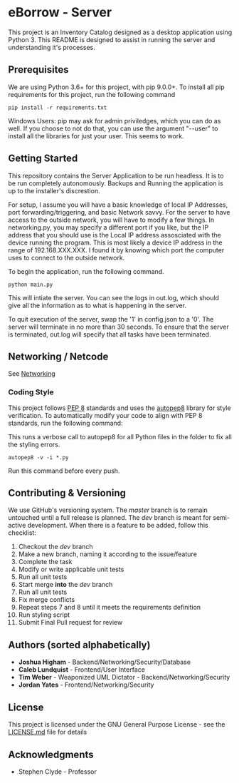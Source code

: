 # eBorrow - Server

This project is an Inventory Catalog designed as a desktop application using Python 3. This README is designed to assist in running the server and understanding it's processes.

## Prerequisites

We are using Python 3.6+ for this project, with pip 9.0.0+. To install all pip requirements for this project, run the following command
```
pip install -r requirements.txt
```

Windows Users: pip may ask for admin priviledges, which you can do as well. If you choose to not do that, you can use the argument "--user" to install all the libraries for just your user. This seems to work.


## Getting Started

This repository contains the Server Application to be run headless. It is to be run completely autonomously. Backups and Running the application is up to the installer's discrestion.

For setup, I assume you will have a basic knowledge of local IP Addresses, port forwarding/triggering, and basic Network savvy. For the server to have access to the outside network, you will have to modify a few things. In networking.py, you may specify a different port if you like, but the IP address that you should use is the Local IP address assosciated with the device running the program. This is most likely a device IP address in the range of 192.168.XXX.XXX. I found it by knowing which port the computer uses to connect to the outside network.

To begin the application, run the following command.
```
python main.py
```

This will intiate the server. You can see the logs in out.log, which should give all the information as to what is happening in the server.

To quit execution of the server, swap the '1' in config.json to a '0'. The server will terminate in no more than 30 seconds. To ensure that the server is terminated, out.log will specify that all tasks have been terminated.

## Networking / Netcode

See [Networking](Networking.md)

### Coding Style

This project follows [PEP 8](https://www.python.org/dev/peps/pep-0008/) standards and uses the [autopep8](https://github.com/hhatto/autopep8) library for style verification. To automatically modify your code to align with PEP 8 standards, run the following command:

This runs a verbose call to autopep8 for all Python files in the folder to fix all the styling errors.

```
autopep8 -v -i *.py
```
Run this command before every push.

## Contributing & Versioning

We use GitHub's versioning system. The *master* branch is to remain untouched until a full release is planned. The *dev* branch is meant for semi-active development. When there is a feature to be added, follow this checklist:

1. Checkout the *dev* branch
2. Make a new branch, naming it according to the issue/feature
3. Complete the task
4. Modify or write applicable unit tests
5. Run all unit tests
6. Start merge **into** the *dev* branch
7. Run all unit tests
8. Fix merge conflicts
9. Repeat steps 7 and 8 until it meets the requirements definition
10. Run styling script
11. Submit Final Pull request for review

## Authors (sorted alphabetically)

* **Joshua Higham** - Backend/Networking/Security/Database
* **Caleb Lundquist** - Frontend/User Interface
* **Tim Weber** - Weaponized UML Dictator - Backend/Networking/Security
* **Jordan Yates** - Frontend/Networking/Security

## License

This project is licensed under the GNU General Purpose License - see the [LICENSE.md](LICENSE.md) file for details

## Acknowledgments

* Stephen Clyde - Professor 
